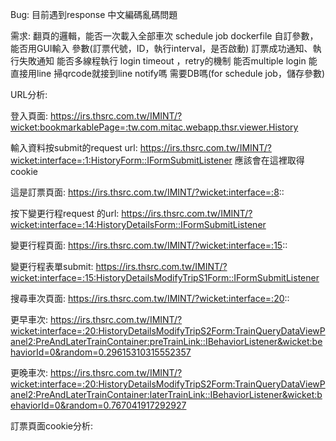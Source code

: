 Bug:
目前遇到response 中文編碼亂碼問題

需求:
翻頁的邏輯，能否一次載入全部車次
schedule job
dockerfile
自訂參數，能否用GUI輸入
參數(訂票代號，ID，執行interval，是否啟動)
訂票成功通知、執行失敗通知
能否多線程執行
login timeout ，retry的機制
能否multiple login
能直接用line 掃qrcode就接到line notify嗎
需要DB嗎(for schedule job，儲存參數)

URL分析:

登入頁面:
https://irs.thsrc.com.tw/IMINT/?wicket:bookmarkablePage=:tw.com.mitac.webapp.thsr.viewer.History

輸入資料按submit的request url:
https://irs.thsrc.com.tw/IMINT/?wicket:interface=:1:HistoryForm::IFormSubmitListener
應該會在這裡取得cookie

這是訂票頁面:
https://irs.thsrc.com.tw/IMINT/?wicket:interface=:8::

按下變更行程request 的url:
https://irs.thsrc.com.tw/IMINT/?wicket:interface=:14:HistoryDetailsForm::IFormSubmitListener

變更行程頁面:
https://irs.thsrc.com.tw/IMINT/?wicket:interface=:15::

變更行程表單submit:
https://irs.thsrc.com.tw/IMINT/?wicket:interface=:15:HistoryDetailsModifyTripS1Form::IFormSubmitListener

搜尋車次頁面:
https://irs.thsrc.com.tw/IMINT/?wicket:interface=:20::

更早車次:
https://irs.thsrc.com.tw/IMINT/?wicket:interface=:20:HistoryDetailsModifyTripS2Form:TrainQueryDataViewPanel2:PreAndLaterTrainContainer:preTrainLink::IBehaviorListener&wicket:behaviorId=0&random=0.29615310315552357

更晚車次:
https://irs.thsrc.com.tw/IMINT/?wicket:interface=:20:HistoryDetailsModifyTripS2Form:TrainQueryDataViewPanel2:PreAndLaterTrainContainer:laterTrainLink::IBehaviorListener&wicket:behaviorId=0&random=0.767041917292927

訂票頁面cookie分析:
